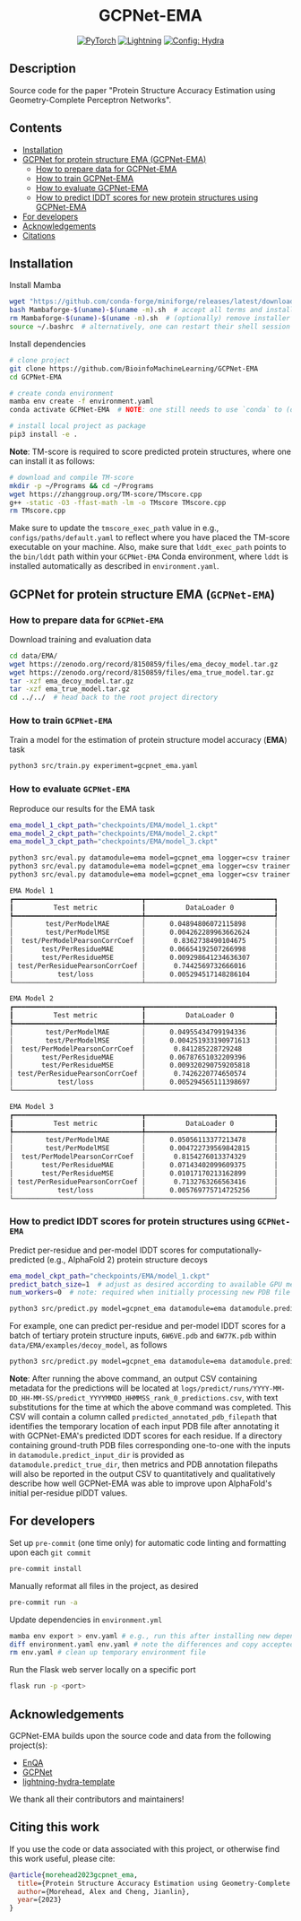 <div align="center">

# GCPNet-EMA

<a href="https://pytorch.org/get-started/locally/"><img alt="PyTorch" src="https://img.shields.io/badge/PyTorch-ee4c2c?logo=pytorch&logoColor=white"></a>
<a href="https://pytorchlightning.ai/"><img alt="Lightning" src="https://img.shields.io/badge/-Lightning-792ee5?logo=pytorchlightning&logoColor=white"></a>
<a href="https://hydra.cc/"><img alt="Config: Hydra" src="https://img.shields.io/badge/Config-Hydra-89b8cd"></a>

<!-- [![Paper](http://img.shields.io/badge/paper-arxiv.1001.2234-B31B1B.svg)](https://www.nature.com/articles/nature14539)
[![Conference](http://img.shields.io/badge/AnyConference-year-4b44ce.svg)](https://papers.nips.cc/paper/2020) -->

</div>

## Description

Source code for the paper "Protein Structure Accuracy Estimation using Geometry-Complete Perceptron Networks".

## Contents

- [Installation](#installation)
- [GCPNet for protein structure EMA (GCPNet-EMA)](#gcpnet-for-protein-structure-ema-gcpnet-ema)
  - [How to prepare data for GCPNet-EMA](#how-to-prepare-data-for-gcpnet-ema)
  - [How to train GCPNet-EMA](#how-to-train-gcpnet-ema)
  - [How to evaluate GCPNet-EMA](#how-to-evaluate-gcpnet-ema)
  - [How to predict lDDT scores for new protein structures using GCPNet-EMA](#how-to-predict-lddt-scores-for-protein-structures-using-gcpnet-ema)
- [For developers](#for-developers)
- [Acknowledgements](#acknowledgements)
- [Citations](#citations)

## Installation

Install Mamba

```bash
wget "https://github.com/conda-forge/miniforge/releases/latest/download/Mambaforge-$(uname)-$(uname -m).sh"
bash Mambaforge-$(uname)-$(uname -m).sh  # accept all terms and install to the default location
rm Mambaforge-$(uname)-$(uname -m).sh  # (optionally) remove installer after using it
source ~/.bashrc  # alternatively, one can restart their shell session to achieve the same result
```

Install dependencies

```bash
# clone project
git clone https://github.com/BioinfoMachineLearning/GCPNet-EMA
cd GCPNet-EMA

# create conda environment
mamba env create -f environment.yaml
conda activate GCPNet-EMA  # NOTE: one still needs to use `conda` to (de)activate environments

# install local project as package
pip3 install -e .
```

**Note**: TM-score is required to score predicted protein structures, where one can install it as follows:

```bash
# download and compile TM-score
mkdir -p ~/Programs && cd ~/Programs
wget https://zhanggroup.org/TM-score/TMscore.cpp
g++ -static -O3 -ffast-math -lm -o TMscore TMscore.cpp
rm TMscore.cpp
```

Make sure to update the `tmscore_exec_path` value in e.g., `configs/paths/default.yaml` to reflect where you have placed the TM-score executable on your machine. Also, make sure that `lddt_exec_path` points to the `bin/lddt` path within your `GCPNet-EMA` Conda environment, where `lddt` is installed automatically as described in `environment.yaml`.

## GCPNet for protein structure EMA (`GCPNet-EMA`)

### How to prepare data for `GCPNet-EMA`

Download training and evaluation data

```bash
cd data/EMA/
wget https://zenodo.org/record/8150859/files/ema_decoy_model.tar.gz
wget https://zenodo.org/record/8150859/files/ema_true_model.tar.gz
tar -xzf ema_decoy_model.tar.gz
tar -xzf ema_true_model.tar.gz
cd ../../  # head back to the root project directory
```

### How to train `GCPNet-EMA`

Train a model for the estimation of protein structure model accuracy (**EMA**) task

```bash
python3 src/train.py experiment=gcpnet_ema.yaml
```

### How to evaluate `GCPNet-EMA`

Reproduce our results for the EMA task

```bash
ema_model_1_ckpt_path="checkpoints/EMA/model_1.ckpt"
ema_model_2_ckpt_path="checkpoints/EMA/model_2.ckpt"
ema_model_3_ckpt_path="checkpoints/EMA/model_3.ckpt"

python3 src/eval.py datamodule=ema model=gcpnet_ema logger=csv trainer.accelerator=gpu trainer.devices=1 ckpt_path="$ema_model_1_ckpt_path"
python3 src/eval.py datamodule=ema model=gcpnet_ema logger=csv trainer.accelerator=gpu trainer.devices=1 ckpt_path="$ema_model_2_ckpt_path"
python3 src/eval.py datamodule=ema model=gcpnet_ema logger=csv trainer.accelerator=gpu trainer.devices=1 ckpt_path="$ema_model_3_ckpt_path"
```

```bash
EMA Model 1
┏━━━━━━━━━━━━━━━━━━━━━━━━━━━━━━━━┳━━━━━━━━━━━━━━━━━━━━━━━━━━━━━━━━┓
┃          Test metric           ┃          DataLoader 0          ┃
┡━━━━━━━━━━━━━━━━━━━━━━━━━━━━━━━━╇━━━━━━━━━━━━━━━━━━━━━━━━━━━━━━━━┩
│        test/PerModelMAE        │      0.04894806072115898       │
│        test/PerModelMSE        │      0.004262289963662624      │
│  test/PerModelPearsonCorrCoef  │       0.8362738490104675       │
│       test/PerResidueMAE       │      0.06654192507266998       │
│       test/PerResidueMSE       │      0.009298641234636307      │
│ test/PerResiduePearsonCorrCoef │       0.7442569732666016       │
│           test/loss            │      0.005294517148286104      │
└────────────────────────────────┴────────────────────────────────┘

EMA Model 2
┏━━━━━━━━━━━━━━━━━━━━━━━━━━━━━━━━┳━━━━━━━━━━━━━━━━━━━━━━━━━━━━━━━━┓
┃          Test metric           ┃          DataLoader 0          ┃
┡━━━━━━━━━━━━━━━━━━━━━━━━━━━━━━━━╇━━━━━━━━━━━━━━━━━━━━━━━━━━━━━━━━┩
│        test/PerModelMAE        │      0.04955434799194336       │
│        test/PerModelMSE        │      0.004251933190971613      │
│  test/PerModelPearsonCorrCoef  │       0.841285228729248        │
│       test/PerResidueMAE       │      0.06787651032209396       │
│       test/PerResidueMSE       │      0.009320290759205818      │
│ test/PerResiduePearsonCorrCoef │       0.7426220774650574       │
│           test/loss            │      0.005294565111398697      │
└────────────────────────────────┴────────────────────────────────┘

EMA Model 3
┏━━━━━━━━━━━━━━━━━━━━━━━━━━━━━━━━┳━━━━━━━━━━━━━━━━━━━━━━━━━━━━━━━━┓
┃          Test metric           ┃          DataLoader 0          ┃
┡━━━━━━━━━━━━━━━━━━━━━━━━━━━━━━━━╇━━━━━━━━━━━━━━━━━━━━━━━━━━━━━━━━┩
│        test/PerModelMAE        │      0.05056113377213478       │
│        test/PerModelMSE        │      0.004722739569842815      │
│  test/PerModelPearsonCorrCoef  │       0.8154276013374329       │
│       test/PerResidueMAE       │      0.07143402099609375       │
│       test/PerResidueMSE       │      0.01017170213162899       │
│ test/PerResiduePearsonCorrCoef │       0.7132763266563416       │
│           test/loss            │      0.005769775714725256      │
└────────────────────────────────┴────────────────────────────────┘
```

### How to predict lDDT scores for protein structures using `GCPNet-EMA`

Predict per-residue and per-model lDDT scores for computationally-predicted (e.g., AlphaFold 2) protein structure decoys

```bash
ema_model_ckpt_path="checkpoints/EMA/model_1.ckpt"
predict_batch_size=1  # adjust as desired according to available GPU memory
num_workers=0  # note: required when initially processing new PDB file inputs, due to ESM's GPU usage

python3 src/predict.py model=gcpnet_ema datamodule=ema datamodule.predict_input_dir=$MY_INPUT_PDB_DIR datamodule.predict_true_dir=$MY_OPTIONAL_TRUE_PDB_DIR datamodule.predict_output_dir=$MY_OUTPUTS_DIR datamodule.predict_batch_size=$predict_batch_size datamodule.num_workers=$num_workers logger=csv trainer.accelerator=gpu trainer.devices=1 ckpt_path="$ema_model_ckpt_path"
```

For example, one can predict per-residue and per-model lDDT scores for a batch of tertiary protein structure inputs, `6W6VE.pdb` and `6W77K.pdb` within `data/EMA/examples/decoy_model`, as follows

```bash
python3 src/predict.py model=gcpnet_ema datamodule=ema datamodule.predict_input_dir=data/EMA/examples/decoy_model datamodule.predict_output_dir=data/EMA/examples/outputs datamodule.predict_batch_size=1 datamodule.num_workers=0 datamodule.python_exec_path="$HOME"/mambaforge/envs/gcpnet/bin/python datamodule.lddt_exec_path="$HOME"/mambaforge/envs/gcpnet/bin/lddt datamodule.pdbtools_dir="$HOME"/mambaforge/envs/gcpnet/lib/python3.9/site-packages/pdbtools/ logger=csv trainer.accelerator=gpu trainer.devices=[0] ckpt_path=checkpoints/EMA/model_1.ckpt
```

**Note**: After running the above command, an output CSV containing metadata for the predictions will be located at `logs/predict/runs/YYYY-MM-DD_HH-MM-SS/predict_YYYYMMDD_HHMMSS_rank_0_predictions.csv`, with text substitutions for the time at which the above command was completed. This CSV will contain a column called `predicted_annotated_pdb_filepath` that identifies the temporary location of each input PDB file after annotating it with GCPNet-EMA's predicted lDDT scores for each residue. If a directory containing ground-truth PDB files corresponding one-to-one with the inputs in `datamodule.predict_input_dir` is provided as `datamodule.predict_true_dir`, then metrics and PDB annotation filepaths will also be reported in the output CSV to quantitatively and qualitatively describe how well GCPNet-EMA was able to improve upon AlphaFold's initial per-residue plDDT values.

## For developers

Set up `pre-commit` (one time only) for automatic code linting and formatting upon each `git commit`

```bash
pre-commit install
```

Manually reformat all files in the project, as desired

```bash
pre-commit run -a
```

Update dependencies in `environment.yml`

```bash
mamba env export > env.yaml # e.g., run this after installing new dependencies locally
diff environment.yaml env.yaml # note the differences and copy accepted changes back into `environment.yaml`
rm env.yaml # clean up temporary environment file
```

Run the Flask web server locally on a specific port

```bash
flask run -p <port>
```

## Acknowledgements

GCPNet-EMA builds upon the source code and data from the following project(s):

- [EnQA](https://github.com/BioinfoMachineLearning/EnQA)
- [GCPNet](https://github.com/BioinfoMachineLearning/GCPNet)
- [lightning-hydra-template](https://github.com/ashleve/lightning-hydra-template)

We thank all their contributors and maintainers!

## Citing this work

If you use the code or data associated with this project, or otherwise find this work useful, please cite:

```bibtex
@article{morehead2023gcpnet_ema,
  title={Protein Structure Accuracy Estimation using Geometry-Complete Perceptron Networks},
  author={Morehead, Alex and Cheng, Jianlin},
  year={2023}
}
```
